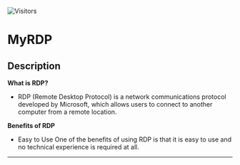 ![Visitors](https://api.visitorbadge.io/api/visitors?path=https%3A%2F%2Fgithub.com%2kirasinigami%2MyRDP&countColor=%23263759)
# MyRDP

## Description
**What is RDP?**<br>
* RDP (Remote Desktop Protocol) is a network communications protocol developed by Microsoft, which allows users to connect to another computer from a remote location.

**Benefits of RDP**<br>
* Easy to Use
One of the benefits of using RDP is that it is easy to use and no technical experience is required at all.

<hr>
